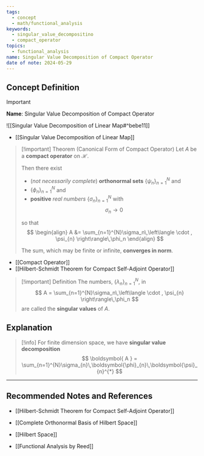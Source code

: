 ```yaml
---
tags:
  - concept
  - math/functional_analysis
keywords:
  - singular_value_decompositino
  - compact_operator
topics:
  - functional_analysis
name: Singular Value Decomposition of Compact Operator
date of note: 2024-05-29
---
```


## Concept Definition

>[!important]
>**Name**: Singular Value Decomposition of Compact Operator

![[Singular Value Decomposition of Linear Map#^bebe11]]

- [[Singular Value Decomposition of Linear Map]]

>[!important] Theorem (Canonical Form of Compact Operator)
>Let $A$ be a **compact operator** on $\mathcal{H}$. 
>
>Then there exist 
>- (*not necessarily complete*) **orthonormal sets** $\{\psi_n\}_{n=1}^{N}$ and 
>- $\{\phi_n\}_{n=1}^{N}$ and
>- **positive** *real numbers* $\{\sigma_n\}_{n=1}^{N}$ with $$\sigma_n \rightarrow 0$$ 
>
>so that 
>$$
> \begin{align}
> A &= \sum_{n=1}^{N}\sigma_n\,\left\langle \cdot , \psi_{n} \right\rangle\,\phi_n 
> \end{align}
>$$ 
>
>The sum, which may be finite or infinite, **converges in norm**. 

- [[Compact Operator]]
- [[Hilbert-Schmidt Theorem for Compact Self-Adjoint Operator]]



>[!important] Definition
>The numbers, $\{\lambda_n\}_{n=1}^{N}$, in 
>$$
>A = \sum_{n=1}^{N}\sigma_n\,\left\langle \cdot , \psi_{n} \right\rangle\,\phi_n 
>$$
>are called the **singular values** of $A$. 


## Explanation


>[!info]
>For finite dimension space, we have **singular value decomposition**
>$$
>\boldsymbol{ A } = \sum_{n=1}^{N}\sigma_{n}\,\boldsymbol{\phi}_{n}\,\boldsymbol{\psi}_{n}^{*}
>$$





-----------
##  Recommended Notes and References

- [[Hilbert-Schmidt Theorem for Compact Self-Adjoint Operator]]
- [[Complete Orthonormal Basis of Hilbert Space]]
- [[Hilbert Space]]


- [[Functional Analysis by Reed]]
